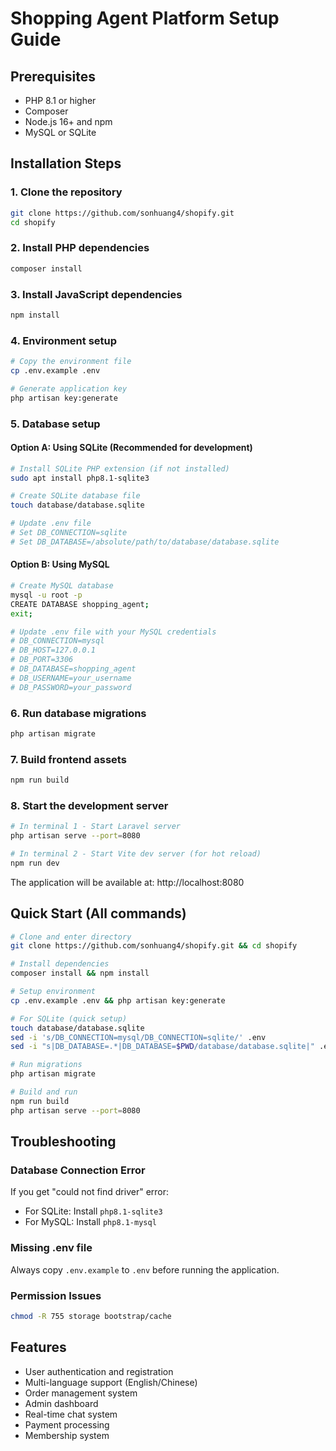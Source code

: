 # Shopping Agent Platform Setup Guide

## Prerequisites
- PHP 8.1 or higher
- Composer
- Node.js 16+ and npm
- MySQL or SQLite

## Installation Steps

### 1. Clone the repository
```bash
git clone https://github.com/sonhuang4/shopify.git
cd shopify
```

### 2. Install PHP dependencies
```bash
composer install
```

### 3. Install JavaScript dependencies
```bash
npm install
```

### 4. Environment setup
```bash
# Copy the environment file
cp .env.example .env

# Generate application key
php artisan key:generate
```

### 5. Database setup

#### Option A: Using SQLite (Recommended for development)
```bash
# Install SQLite PHP extension (if not installed)
sudo apt install php8.1-sqlite3

# Create SQLite database file
touch database/database.sqlite

# Update .env file
# Set DB_CONNECTION=sqlite
# Set DB_DATABASE=/absolute/path/to/database/database.sqlite
```

#### Option B: Using MySQL
```bash
# Create MySQL database
mysql -u root -p
CREATE DATABASE shopping_agent;
exit;

# Update .env file with your MySQL credentials
# DB_CONNECTION=mysql
# DB_HOST=127.0.0.1
# DB_PORT=3306
# DB_DATABASE=shopping_agent
# DB_USERNAME=your_username
# DB_PASSWORD=your_password
```

### 6. Run database migrations
```bash
php artisan migrate
```

### 7. Build frontend assets
```bash
npm run build
```

### 8. Start the development server
```bash
# In terminal 1 - Start Laravel server
php artisan serve --port=8080

# In terminal 2 - Start Vite dev server (for hot reload)
npm run dev
```

The application will be available at: http://localhost:8080

## Quick Start (All commands)
```bash
# Clone and enter directory
git clone https://github.com/sonhuang4/shopify.git && cd shopify

# Install dependencies
composer install && npm install

# Setup environment
cp .env.example .env && php artisan key:generate

# For SQLite (quick setup)
touch database/database.sqlite
sed -i 's/DB_CONNECTION=mysql/DB_CONNECTION=sqlite/' .env
sed -i "s|DB_DATABASE=.*|DB_DATABASE=$PWD/database/database.sqlite|" .env

# Run migrations
php artisan migrate

# Build and run
npm run build
php artisan serve --port=8080
```

## Troubleshooting

### Database Connection Error
If you get "could not find driver" error:
- For SQLite: Install `php8.1-sqlite3`
- For MySQL: Install `php8.1-mysql`

### Missing .env file
Always copy `.env.example` to `.env` before running the application.

### Permission Issues
```bash
chmod -R 755 storage bootstrap/cache
```

## Features
- User authentication and registration
- Multi-language support (English/Chinese)
- Order management system
- Admin dashboard
- Real-time chat system
- Payment processing
- Membership system